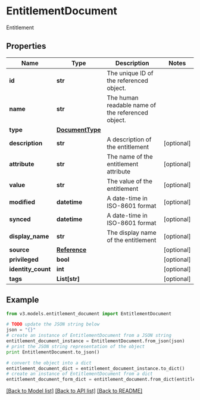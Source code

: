 # EntitlementDocument

Entitlement

## Properties
Name | Type | Description | Notes
------------ | ------------- | ------------- | -------------
**id** | **str** | The unique ID of the referenced object. | 
**name** | **str** | The human readable name of the referenced object. | 
**type** | [**DocumentType**](DocumentType.md) |  | 
**description** | **str** | A description of the entitlement | [optional] 
**attribute** | **str** | The name of the entitlement attribute | [optional] 
**value** | **str** | The value of the entitlement | [optional] 
**modified** | **datetime** | A date-time in ISO-8601 format | [optional] 
**synced** | **datetime** | A date-time in ISO-8601 format | [optional] 
**display_name** | **str** | The display name of the entitlement | [optional] 
**source** | [**Reference**](Reference.md) |  | [optional] 
**privileged** | **bool** |  | [optional] 
**identity_count** | **int** |  | [optional] 
**tags** | **List[str]** |  | [optional] 

## Example

```python
from v3.models.entitlement_document import EntitlementDocument

# TODO update the JSON string below
json = "{}"
# create an instance of EntitlementDocument from a JSON string
entitlement_document_instance = EntitlementDocument.from_json(json)
# print the JSON string representation of the object
print EntitlementDocument.to_json()

# convert the object into a dict
entitlement_document_dict = entitlement_document_instance.to_dict()
# create an instance of EntitlementDocument from a dict
entitlement_document_form_dict = entitlement_document.from_dict(entitlement_document_dict)
```
[[Back to Model list]](../README.md#documentation-for-models) [[Back to API list]](../README.md#documentation-for-api-endpoints) [[Back to README]](../README.md)


